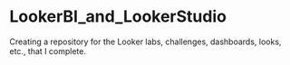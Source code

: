 # LookerBI_and_LookerStudio
Creating a repository for the Looker labs, challenges, dashboards, looks, etc., that I complete. 
